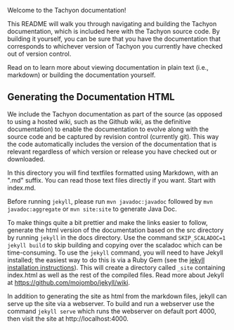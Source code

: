 Welcome to the Tachyon documentation!

This README will walk you through navigating and building the Tachyon documentation, which is
included here with the Tachyon source code. By building it yourself, you can be sure that you have
the documentation that corresponds to whichever version of Tachyon you currently have checked out of
version control.

Read on to learn more about viewing documentation in plain text (i.e., markdown) or building the
documentation yourself.

## Generating the Documentation HTML

We include the Tachyon documentation as part of the source (as opposed to using a hosted wiki, such
as the Github wiki, as the definitive documentation) to enable the documentation to evolve along
with the source code and be captured by revision control (currently git). This way the code
automatically includes the version of the documentation that is relevant regardless of which version
or release you have checked out or downloaded.

In this directory you will find textfiles formatted using Markdown, with an ".md" suffix. You can
read those text files directly if you want. Start with index.md.

Before running `jekyll`, please run `mvn javadoc:javadoc` followed by `mvn javadoc:aggregate` or 
`mvn site:site` to generate Java Doc.

To make things quite a bit prettier and make the links easier to follow, generate the html version
of the documentation based on the src directory by running `jekyll` in the docs directory. Use the
command `SKIP_SCALADOC=1 jekyll build` to skip building and copying over the scaladoc which can be
time-consuming. To use the `jekyll` command, you will need to have Jekyll installed; the easiest way
to do this is via a Ruby Gem (see the
[jekyll installation instructions](https://github.com/mojombo/jekyll/wiki/install)). This will
create a directory called `_site` containing index.html as well as the rest of the compiled files.
Read more about Jekyll at https://github.com/mojombo/jekyll/wiki.

In addition to generating the site as html from the markdown files, jekyll can serve up the site via
a webserver. To build and run a webserver use the command `jekyll serve` which runs
the webserver on default port 4000, then visit the site at http://localhost:4000.
